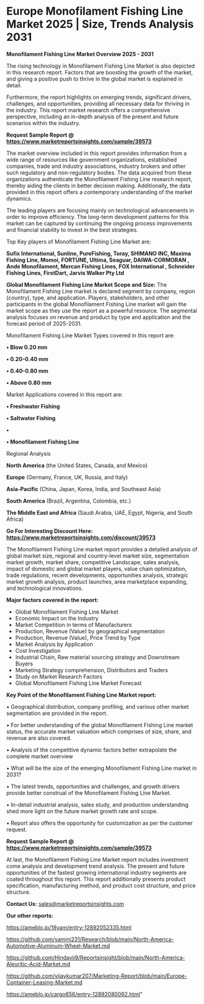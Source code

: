 # Europe Monofilament Fishing Line Market 2025 | Size, Trends Analysis 2031

<Strong> Monofilament Fishing Line Market Overview 2025 - 2031</strong>

The rising technology in Monofilament Fishing Line Market is also depicted in this research report. Factors that are boosting the growth of the market, and giving a positive push to thrive in the global market is explained in detail.

Furthermore, the report highlights on emerging trends, significant drivers, challenges, and opportunities, providing all necessary data for thriving in the industry. This report market research offers a comprehensive perspective, including an in-depth analysis of the present and future scenarios within the industry.

<strong>Request Sample Report @ <a href=https://www.marketreportsinsights.com/sample/39573>https://www.marketreportsinsights.com/sample/39573</a></strong>

The market overview included in this report provides information from a wide range of resources like government organizations, established companies, trade and industry associations, industry brokers and other such regulatory and non-regulatory bodies. The data acquired from these organizations authenticate the Monofilament Fishing Line research report, thereby aiding the clients in better decision making. Additionally, the data provided in this report offers a contemporary understanding of the market dynamics.

The leading players are focusing mainly on technological advancements in order to improve efficiency. The long-term development patterns for this market can be captured by continuing the ongoing process improvements and financial stability to invest in the best strategies.

Top Key players of Monofilament Fishing Line Market are:

<strong>Sufix International, Sunline, PureFishing, Toray, SHIMANO INC, Maxima Fishing Line, Momoi, FORTUNE, Ultima, Seaguar, DAIWA-CORMORAN , Ande Monofilament, Mercan Fishing Lines, FOX International , Schneider Fishing Lines, FirstDart, Jarvis Walker Pty Ltd</strong>

<strong><b>Global Monofilament Fishing Line Market Scope and Size:</b></strong>
The Monofilament Fishing Line market is declared segment by company, region (country), type, and application. Players, stakeholders, and other participants in the global Monofilament Fishing Line market will gain the market scope as they use the report as a powerful resource. The segmental analysis focuses on revenue and product by type and application and the forecast period of 2025-2031.

Monofilament Fishing Line Market Types covered in this report are:

<strong>•  Blow 0.20 mm

•  0.20-0.40 mm

•  0.40-0.80 mm

•  Above 0.80 mm</strong>

Market Applications covered in this report are:

<strong>•  Freshwater Fishing

•  Saltwater Fishing

•  

•  Monofilament Fishing Line</strong> 

Regional Analysis

<strong>North America</strong> (the United States, Canada, and Mexico)

<strong>Europe</strong> (Germany, France, UK, Russia, and Italy)

<strong>Asia-Pacific</strong> (China, Japan, Korea, India, and Southeast Asia)

<strong>South America</strong> (Brazil, Argentina, Colombia, etc.)

<strong>The Middle East and Africa</strong> (Saudi Arabia, UAE, Egypt, Nigeria, and South Africa)

<strong>Go For Interesting Discount Here: <a href=https://www.marketreportsinsights.com/discount/39573>https://www.marketreportsinsights.com/discount/39573</a></strong>

The Monofilament Fishing Line market report provides a detailed analysis of global market size, regional and country-level market size, segmentation market growth, market share, competitive Landscape, sales analysis, impact of domestic and global market players, value chain optimization, trade regulations, recent developments, opportunities analysis, strategic market growth analysis, product launches, area marketplace expanding, and technological innovations.

<strong><b>Major factors covered in the report:</b></strong>
<ul>
  <li>Global Monofilament Fishing Line Market </li>
  <li>Economic Impact on the Industry</li>
  <li>Market Competition in terms of Manufacturers</li>
  <li>Production, Revenue (Value) by geographical segmentation</li>
  <li>Production, Revenue (Value), Price Trend by Type</li>
  <li>Market Analysis by Application</li>
  <li>Cost Investigation</li>
  <li>Industrial Chain, Raw material sourcing strategy and Downstream Buyers</li>
  <li>Marketing Strategy comprehension, Distributors and Traders</li>
  <li>Study on Market Research Factors</li>
  <li>Global Monofilament Fishing Line Market Forecast</li>
</ul>

<strong><b>Key Point of the Monofilament Fishing Line Market report:</b></strong>

• Geographical distribution, company profiling, and various other market segmentation are provided in the report.

• For better understanding of the global Monofilament Fishing Line market status, the accurate market valuation which comprises of size, share, and revenue are also covered.

• Analysis of the competitive dynamic factors better extrapolate the complete market overview

• What will be the size of the emerging Monofilament Fishing Line market in 2031?

• The latest trends, opportunities and challenges, and growth drivers provide better construal of the Monofilament Fishing Line Market.

• In-detail industrial analysis, sales study, and production understanding shed more light on the future market growth rate and scope.

• Report also offers the opportunity for customization as per the customer request.

<strong>Request Sample Report @ <a href=https://www.marketreportsinsights.com/sample/39573>https://www.marketreportsinsights.com/sample/39573</a></strong>

At last, the Monofilament Fishing Line Market report includes investment come analysis and development trend analysis. The present and future opportunities of the fastest growing international industry segments are coated throughout this report. This report additionally presents product specification, manufacturing method, and product cost structure, and price structure.

<strong>Contact Us:</strong>
sales@marketreportsinsights.com

<strong>Our other reports:</strong>

<a href=https://ameblo.jp/18yam/entry-12892052335.html>https://ameblo.jp/18yam/entry-12892052335.html</a>

<a href=https://github.com/yamini231/Research/blob/main/North-America-Automotive-Aluminum-Wheel-Market.md>https://github.com/yamini231/Research/blob/main/North-America-Automotive-Aluminum-Wheel-Market.md</a>

<a href=https://github.com/Hindavii9/Reportsinsight/blob/main/North-America-Aleuritic-Acid-Market.md>https://github.com/Hindavii9/Reportsinsight/blob/main/North-America-Aleuritic-Acid-Market.md</a>

<a href=https://github.com/vijaykumar207/Marketing-Report/blob/main/Europe-Container-Leasing-Market.md>https://github.com/vijaykumar207/Marketing-Report/blob/main/Europe-Container-Leasing-Market.md</a>

<a href=https://ameblo.jp/cargo656/entry-12892080092.html>https://ameblo.jp/cargo656/entry-12892080092.html</a>"
